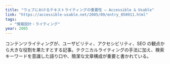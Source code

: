 ```yaml
---
title: "ウェブにおけるテキストライティングの重要性 — Accessible & Usable"
link: "https://accessible-usable.net/2005/09/entry_050911.html"
tags:
  - "情報設計・ライティング"
year: 2005
---
```


コンテンツライティングが、ユーザビリティ、アクセシビリティ、SEO の観点から大きな役割を果たすとする記事。テクニカルライティングの手法に加え、検索キーワードを意識した語り口や、簡潔な文章構成が重要と書かれている。
